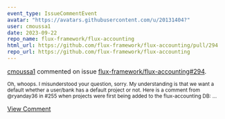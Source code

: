 ```yaml
---
event_type: IssueCommentEvent
avatar: "https://avatars.githubusercontent.com/u/20131404?"
user: cmoussa1
date: 2023-09-22
repo_name: flux-framework/flux-accounting
html_url: https://github.com/flux-framework/flux-accounting/pull/294
repo_url: https://github.com/flux-framework/flux-accounting
---
```


<a href='https://github.com/cmoussa1' target='_blank'>cmoussa1</a> commented on issue <a href='https://github.com/flux-framework/flux-accounting/pull/294' target='_blank'>flux-framework/flux-accounting#294</a>.

<small>Oh, whoops. I misunderstood your question, sorry. My understanding is that we want a default whether a user/bank has a default project or not. Here is a comment from @ryanday36 in #255 when projects were first being added to the flux-accounting DB:...</small>

<a href='https://github.com/flux-framework/flux-accounting/pull/294' target='_blank'>View Comment</a>